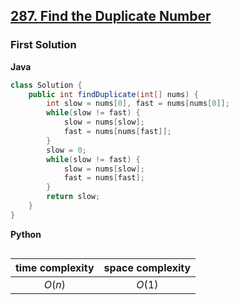 ## [287. Find the Duplicate Number](https://leetcode.cn/problems/find-the-duplicate-number/)

### First Solution
**Java**
```java
class Solution {
    public int findDuplicate(int[] nums) {
        int slow = nums[0], fast = nums[nums[0]];
        while(slow != fast) {
            slow = nums[slow];
            fast = nums[nums[fast]];
        }
        slow = 0;
        while(slow != fast) {
            slow = nums[slow];
            fast = nums[fast];
        }
        return slow;
    }
}
```

**Python**
```python
```

|time complexity|space complexity|
|:-:|:-:|
|$O(n)$|$O(1)$|
